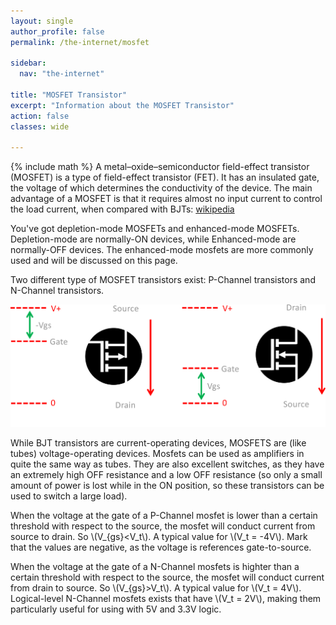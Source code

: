 ```yaml
---
layout: single
author_profile: false
permalink: /the-internet/mosfet

sidebar:
  nav: "the-internet"

title: "MOSFET Transistor"
excerpt: "Information about the MOSFET Transistor"
action: false
classes: wide

---
```

{% include math %}
A metal–oxide–semiconductor field-effect transistor (MOSFET) is a type of field-effect transistor (FET). It has an insulated gate, the voltage of which determines the conductivity of the device. The main advantage of a MOSFET is that it requires almost no input current to control the load current, when compared with BJTs: [wikipedia](https://en.wikipedia.org/wiki/MOSFET)

You've got depletion-mode MOSFETs and enhanced-mode MOSFETs. Depletion-mode are normally-ON devices, while Enhanced-mode are normally-OFF devices. The enhanced-mode mosfets are more commonly used and will be discussed on this page.

Two different type of MOSFET transistors exist: P-Channel transistors and N-Channel transistors.

![](/assets/images/the-internet/MOSFET.svg)

While BJT transistors are current-operating devices, MOSFETS are (like tubes) voltage-operating devices. Mosfets can be used as amplifiers in quite the same way as tubes. They are also excellent switches, as they have an extremely high OFF resistance and a low OFF resistance (so only a small amount of power is lost while in the ON position, so these transistors can be used to switch a large load).

When the voltage at the gate of a P-Channel mosfet is lower than a certain threshold with respect to the source, the mosfet will conduct current from source to drain. So \\(V_{gs}<V_t\\). A typical value for \\(V_t = -4V\\). Mark that the values are negative, as the voltage is references gate-to-source.

When the voltage at the gate of a N-Channel mosfets is highter than a certain threshold with respect to the source, the mosfet will conduct current from drain to source. So \\(V_{gs}>V_t\\). A typical value for \\(V_t = 4V\\). Logical-level N-Channel mosfets exists that have \\(V_t = 2V\\), making them particularly useful for using with 5V and 3.3V logic.
